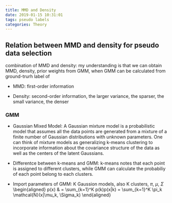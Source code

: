 ```yaml
---
title: MMD and Density
date: 2019-01-15 10:31:01
tags: pseudo labels
categories: Theory
---
```



## Relation between MMD and density for pseudo data selection

combination of MMD and density: my understanding is that we can obtain MMD, density, prior weights from GMM, when GMM can be calculated from ground-trurh label of 

* MMD: first-order information

* Density: second-order information, the larger variance, the sparser, the small variance, the denser 

### GMM

* Gaussian Mixed Model: A Gaussian mixture model is a probabilistic model that assumes all the data points are generated from a mixture of a finite number of Gaussian distributions with unknown parameters. One can think of mixture models as generalizing k-means clustering to incorporate information about the covariance structure of the data as well as the centers of the latent Gaussians.


* Differentce between k-means and GMM: k-means notes that each point is assigned to different clusters, while GMM can calculate the probabiliy of each point belong to each clusters.

* Import parameters of GMM: K Gaussion models, also K clusters, $\pi$, $\mu$, $\Sigma$
\begin{aligned}
p(x) & = \sum\_{k=1}^K p(k)p(x|k) = \sum\_{k=1}^K \pi\_k \mathcal{N}(x|\mu\_k, \Sigma\_k)
\end{aligned}

